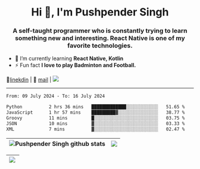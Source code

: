 <h1 align="center">Hi 👋, I'm Pushpender Singh</h1>
<h3 align="center">A self-taught programmer who is constantly trying to learn something new and interesting. React Native is one of my favorite technologies.</h3>

- 🌱 I’m currently learning **React Native, Kotlin**
- ⚡ Fun fact **I love to play Badminton and Football.**

👔[linekdin](https://www.linkedin.com/in/pushpender-singh-240061202/) | 📧 [mail](mailto:pushpendersingh694@gmail.com) | 
<a href="https://github.com/pushpender-singh-ap/pushpender-singh-ap">
    <img src="https://komarev.com/ghpvc/?username=pushpender-singh-ap&style=for-the-badge">
</a>


---

<!--START_SECTION:waka-->

```txt
From: 09 July 2024 - To: 16 July 2024

Python          2 hrs 36 mins   █████████████░░░░░░░░░░░░   51.65 %
JavaScript      1 hr 57 mins    █████████▓░░░░░░░░░░░░░░░   38.77 %
Groovy          11 mins         █░░░░░░░░░░░░░░░░░░░░░░░░   03.75 %
JSON            10 mins         ▓░░░░░░░░░░░░░░░░░░░░░░░░   03.33 %
XML             7 mins          ▓░░░░░░░░░░░░░░░░░░░░░░░░   02.47 %
```

<!--END_SECTION:waka-->


| <a><img align="center" src="https://github-readme-stats-iota-ecru-15.vercel.app/api?username=pushpender-singh-ap&show_icons=true&include_all_commits=true&theme=buefy&hide_border=true" alt="Pushpender Singh github stats" /></a> | <a><img align="center" src="https://github-readme-stats-iota-ecru-15.vercel.app/api/top-langs/?username=pushpender-singh-ap&layout=compact&theme=buefy&hide_border=true" /></a> |
| ------------- | ------------- |

| <a> <img align="left" src="https://github-readme-streak-stats.herokuapp.com/?user=pushpender-singh-ap" /></br> </a> |
| ------------- |
